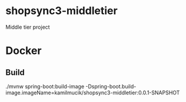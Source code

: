 # shopsync3-middletier
Middle tier project

# Docker

## Build

./mvnw spring-boot:build-image -Dspring-boot.build-image.imageName=kamilmucik/shopsync3-middletier:0.0.1-SNAPSHOT
